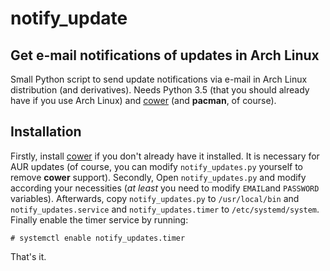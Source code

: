 notify_update
=============
Get e-mail notifications of updates in Arch Linux
-------------------------------------------------
Small Python script to send update notifications via e-mail in Arch Linux distribution (and derivatives). Needs Python 3.5 (that you should already have if you use Arch Linux) and [cower](https://aur.archlinux.org/packages/cower/) (and **pacman**, of course).

Installation
------------
Firstly, install [cower](https://aur.archlinux.org/packages/cower/) if you don't already have it installed.
It is necessary for AUR updates (of course, you can modify `notify_updates.py` yourself to remove **cower** support).
Secondly, Open `notify_updates.py` and modify according your necessities (*at least* you need to modify `EMAIL`and `PASSWORD` variables).
Afterwards, copy `notify_updates.py` to `/usr/local/bin` and `notify_updates.service` and `notify_updates.timer` to `/etc/systemd/system`.
Finally enable the timer service by running:
  
    # systemctl enable notify_updates.timer

That's it.